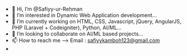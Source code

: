 - 👋 Hi, I’m @Safiyy-ur-Rehman
- 👀 I’m interested in Dynamic Web Application development...
- 🌱 I’m currently working on HTML, CSS, Javascript, jQuery, AngularJS, PHP (Laravel + Codeigniter), Python, AI/ML...
- 💞️ I’m looking to collaborate on AI/ML based projects...
- 📫 How to reach me --> Email : safiyykamboh123@gmail.com
- 

